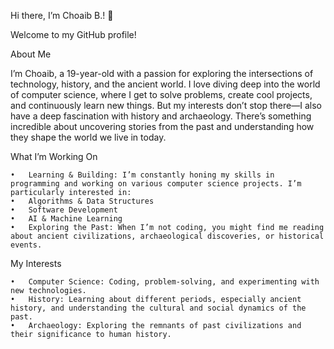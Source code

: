 Hi there, I’m Choaib B.! 👋

Welcome to my GitHub profile!

About Me

I’m Choaib, a 19-year-old with a passion for exploring the intersections of technology, history, and the ancient world. I love diving deep into the world of computer science, where I get to solve problems, create cool projects, and continuously learn new things. But my interests don’t stop there—I also have a deep fascination with history and archaeology. There’s something incredible about uncovering stories from the past and understanding how they shape the world we live in today.

What I’m Working On

	•	Learning & Building: I’m constantly honing my skills in programming and working on various computer science projects. I’m particularly interested in:
	•	Algorithms & Data Structures
	•	Software Development
	•	AI & Machine Learning
	•	Exploring the Past: When I’m not coding, you might find me reading about ancient civilizations, archaeological discoveries, or historical events.

My Interests

	•	Computer Science: Coding, problem-solving, and experimenting with new technologies.
	•	History: Learning about different periods, especially ancient history, and understanding the cultural and social dynamics of the past.
	•	Archaeology: Exploring the remnants of past civilizations and their significance to human history.
